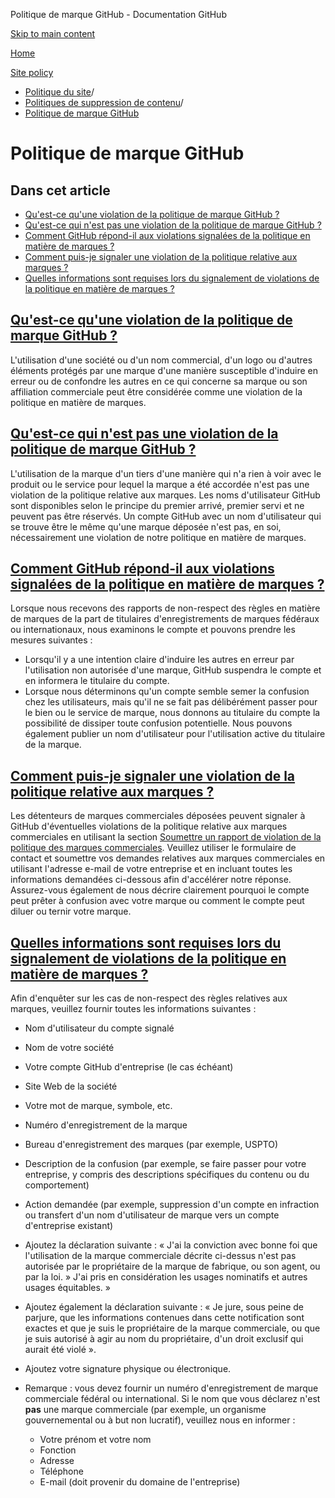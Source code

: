 Politique de marque GitHub - Documentation GitHub

[Skip to main content](#main-content)

[Home](/fr)

[Site policy](/fr/site-policy)

* [Politique du site](/fr/site-policy)/
* [Politiques de suppression de contenu](/fr/site-policy/content-removal-policies)/
* [Politique de marque GitHub](/fr/site-policy/content-removal-policies/github-trademark-policy)

Politique de marque GitHub
==========

Dans cet article
----------

* [Qu'est-ce qu'une violation de la politique de marque GitHub ?](#quest-ce-quune-violation-de-la-politique-de-marque-github)
* [Qu'est-ce qui n'est pas une violation de la politique de marque GitHub ?](#quest-ce-qui-nest-pas-une-violation-de-la-politique-de-marque-github)
* [Comment GitHub répond-il aux violations signalées de la politique en matière de marques ?](#how-does-github-respond-to-reported-trademark-policy-violations)
* [Comment puis-je signaler une violation de la politique relative aux marques ?](#how-do-i-report-a-trademark-policy-violation)
* [Quelles informations sont requises lors du signalement de violations de la politique en matière de marques ?](#what-information-is-required-when-reporting-trademark-policy-violations)

[Qu'est-ce qu'une violation de la politique de marque GitHub ?](#quest-ce-quune-violation-de-la-politique-de-marque-github)
----------

L'utilisation d'une société ou d'un nom commercial, d'un logo ou d'autres éléments protégés par une marque d'une manière susceptible d'induire en erreur ou de confondre les autres en ce qui concerne sa marque ou son affiliation commerciale peut être considérée comme une violation de la politique en matière de marques.

[Qu'est-ce qui n'est pas une violation de la politique de marque GitHub ?](#quest-ce-qui-nest-pas-une-violation-de-la-politique-de-marque-github)
----------

L'utilisation de la marque d'un tiers d'une manière qui n'a rien à voir avec le produit ou le service pour lequel la marque a été accordée n'est pas une violation de la politique relative aux marques. Les noms d'utilisateur GitHub sont disponibles selon le principe du premier arrivé, premier servi et ne peuvent pas être réservés. Un compte GitHub avec un nom d'utilisateur qui se trouve être le même qu'une marque déposée n'est pas, en soi, nécessairement une violation de notre politique en matière de marques.

[Comment GitHub répond-il aux violations signalées de la politique en matière de marques ?](#how-does-github-respond-to-reported-trademark-policy-violations)
----------

Lorsque nous recevons des rapports de non-respect des règles en matière de marques de la part de titulaires d'enregistrements de marques fédéraux ou internationaux, nous examinons le compte et pouvons prendre les mesures suivantes :

* Lorsqu'il y a une intention claire d'induire les autres en erreur par l'utilisation non autorisée d'une marque, GitHub suspendra le compte et en informera le titulaire du compte.
* Lorsque nous déterminons qu'un compte semble semer la confusion chez les utilisateurs, mais qu'il ne se fait pas délibérément passer pour le bien ou le service de marque, nous donnons au titulaire du compte la possibilité de dissiper toute confusion potentielle. Nous pouvons également publier un nom d'utilisateur pour l'utilisation active du titulaire de la marque.

[Comment puis-je signaler une violation de la politique relative aux marques ?](#how-do-i-report-a-trademark-policy-violation)
----------

Les détenteurs de marques commerciales déposées peuvent signaler à GitHub d'éventuelles violations de la politique relative aux marques commerciales en utilisant la section [Soumettre un rapport de violation de la politique des marques commerciales](https://support.github.com/contact/trademark-policy). Veuillez utiliser le formulaire de contact et soumettre vos demandes relatives aux marques commerciales en utilisant l'adresse e-mail de votre entreprise et en incluant toutes les informations demandées ci-dessous afin d'accélérer notre réponse. Assurez-vous également de nous décrire clairement pourquoi le compte peut prêter à confusion avec votre marque ou comment le compte peut diluer ou ternir votre marque.

[Quelles informations sont requises lors du signalement de violations de la politique en matière de marques ?](#what-information-is-required-when-reporting-trademark-policy-violations)
----------

Afin d'enquêter sur les cas de non-respect des règles relatives aux marques, veuillez fournir toutes les informations suivantes :

* Nom d'utilisateur du compte signalé

* Nom de votre société

* Votre compte GitHub d'entreprise (le cas échéant)

* Site Web de la société

* Votre mot de marque, symbole, etc.

* Numéro d'enregistrement de la marque

* Bureau d'enregistrement des marques (par exemple, USPTO)

* Description de la confusion (par exemple, se faire passer pour votre entreprise, y compris des descriptions spécifiques du contenu ou du comportement)

* Action demandée (par exemple, suppression d'un compte en infraction ou transfert d'un nom d'utilisateur de marque vers un compte d'entreprise existant)

* Ajoutez la déclaration suivante : « J'ai la conviction avec bonne foi que l'utilisation de la marque commerciale décrite ci-dessus n'est pas autorisée par le propriétaire de la marque de fabrique, ou son agent, ou par la loi. » J'ai pris en considération les usages nominatifs et autres usages équitables. »

* Ajoutez également la déclaration suivante : « Je jure, sous peine de parjure, que les informations contenues dans cette notification sont exactes et que je suis le propriétaire de la marque commerciale, ou que je suis autorisé à agir au nom du propriétaire, d'un droit exclusif qui aurait été violé ».

* Ajoutez votre signature physique ou électronique.

* Remarque : vous devez fournir un numéro d'enregistrement de marque commerciale fédéral ou international. Si le nom que vous déclarez n'est **pas** une marque commerciale (par exemple, un organisme gouvernemental ou à but non lucratif), veuillez nous en informer :

  * Votre prénom et votre nom
  * Fonction
  * Adresse
  * Téléphone
  * E-mail (doit provenir du domaine de l'entreprise)

